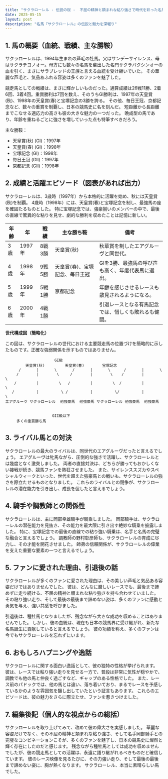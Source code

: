```yaml
---
title: "サクラローレル - 伝説の桜 -  不屈の精神と類まれな粘り強さで時代を彩った名馬"
date: 2025-05-15
layout: post
description: "名馬『サクラローレル』の伝説と魅力を深堀り"
---
```


## 1. 馬の概要（血統、戦績、主な勝鞍）

サクラローレルは、1994年生まれの芦毛の牡馬。父はサンデーサイレンス、母はサクラチヨノオー。母方にも数々の名馬を輩出した名門サクラバクシンオーの血を引く、まさにサラブレッドの王族と言える血統を受け継いでいた。  その華麗な芦毛と、気品あふれる容姿は多くのファンを魅了した。

競走馬としての戦績は、まさに輝かしいものだった。通算成績は26戦11勝、2着6回、3着4回。重賞勝利は7回を数え、そのうちGI勝利は、1997年の天皇賞(秋)、1998年の天皇賞(春)と宝塚記念の3勝を誇る。  その他、毎日王冠、京都記念など、数々の重賞を制覇し、日本の競馬史に名を刻んだ。  短距離から長距離までこなせる適応力の高さも彼の大きな魅力の一つだった。  晩成型の馬であり、年齢を重ねるごとに強さを増していった点も特筆すべきだろう。


主な勝鞍：

* 天皇賞(秋) (GI)：1997年
* 天皇賞(春) (GI)：1998年
* 宝塚記念 (GI)：1998年
* 毎日王冠 (GII)：1997年
* 京都記念 (GII)：1998年


## 2. 成績と活躍エピソード（図表があれば出力）

サクラローレルは、3歳時（1997年）から本格的に活躍を始め、秋には天皇賞(秋)を制覇。  4歳時（1998年）には、天皇賞(春)と宝塚記念を制し、最強馬の座を確固たるものとした。  特に宝塚記念では、強豪揃いのメンバーの中で、最後の直線で驚異的な粘りを見せ、劇的な勝利を収めたことは記憶に新しい。


| 年齢 | 年 | 戦績 | 主な勝ち鞍 | 備考 |
|---|---|---|---|---|
| 3歳 | 1997年 | 8戦3勝 | 天皇賞(秋) |  秋華賞を制したエアグルーヴと同世代。 |
| 4歳 | 1998年 | 9戦5勝 | 天皇賞(春)、宝塚記念、毎日王冠 |  GIを3勝、最強馬の呼び声も高く、年度代表馬に選出。 |
| 5歳 | 1999年 | 5戦1勝 | 京都記念 |  年齢を感じさせるレースも散見されるようになる。 |
| 6歳 | 2000年 | 4戦1勝 |  |  引退レースとなる有馬記念では、惜しくも敗れるも健闘。 |


**世代構成図（簡略化）**

この図は、サクラローレルの世代における主要競走馬の位置づけを簡略的に示したものです。正確な強弱関係を示すものではありません。

```
                      GI級
         天皇賞(秋)         天皇賞(春)        宝塚記念
      /       |       \       /       |       \      /       |       \
     /        |        \     /        |        \    /        |        \
    /         |         \   /         |         \  /         |         \
   /          |          \ /          |          \/          |          \
エアグルーヴ サクラローレル  他強豪馬  他強豪馬 サクラローレル 他強豪馬  他強豪馬


                     GII級以下
     多くの重賞勝ち馬
```


## 3. ライバル馬との対決

サクラローレルの最大のライバルは、同世代のエアグルーヴだったと言えるでしょう。  エアグルーヴは牝馬ながら、圧倒的な強さで活躍し、サクラローレルとは幾度となく激突しました。  両者の直接対決は、どちらが勝ってもおかしくない接戦が続き、競馬ファンを熱狂させました。  また、サイレンススズカやスペシャルウィークといった、世代を超えた強豪馬との戦いも、サクラローレルの強さを際立たせるものとなりました。  これらのライバルとの競争が、サクラローレルの潜在能力を引き出し、成長を促したと言えるでしょう。


## 4. 騎手や調教師との関係性

サクラローレルは、主に岡部幸雄騎手が騎乗しました。  岡部騎手は、サクラローレルの潜在能力を見抜き、その能力を最大限に引き出す絶妙な騎乗を披露しました。  特に、宝塚記念での最後の直線での粘り強い騎乗は、名手と名馬の完璧な融合と言えるでしょう。  調教師の野村彰彦師も、サクラローレルの育成に尽力し、その才能を開花させました。  師弟の信頼関係が、サクラローレルの偉業を支えた重要な要素の一つと言えるでしょう。


## 5. ファンに愛された理由、引退後の話

サクラローレルが多くのファンに愛された理由は、その美しい芦毛と気品ある容姿だけではありませんでした。  彼は、どんなに厳しいレースでも、最後まで諦めずに走り続ける、不屈の精神と類まれな粘り強さを持ち合わせていました。  その粘り強い走り、そして最後の最後まで諦めない姿は、多くのファンに感動と勇気を与え、強い共感を呼びました。

引退後は、種牡馬となりましたが、残念ながら大きな成功を収めることはありませんでした。  しかし、彼の血統は、現在も日本の競馬界に受け継がれ、新たな名馬誕生に貢献していると言えるでしょう。  彼の功績を称え、多くのファンは今でもサクラローレルを忘れずにいます。


## 6. おもしろハプニングや逸話

サクラローレルに関する面白い逸話として、彼の独特の性格が挙げられます。  彼は、レースでは粘り強い走りを見せる一方で、普段は非常に気性が穏やかで、調教でも他の馬と仲良く過ごすなど、ギャップのある性格でした。  また、レース前のパドックでは、他の馬とは違い、落ち着いており、まるでレースを予感しているかのような雰囲気を醸し出していたという証言もあります。  これらのエピソードは、彼の魅力をさらに際立たせ、ファンを惹きつけました。


## 7. 編集後記（個人的な視点からの総括）

サクラローレルを取り上げてみて、改めて彼の偉大さを実感しました。  華麗な容姿だけでなく、その不屈の精神と類まれな粘り強さ、そして名手岡部騎手との完璧なコンビネーションこそが、多くのファンを魅了し、日本の競馬史に燦然と輝く存在にしたのだと感じます。  残念ながら種牡馬としては成功を収めませんでしたが、彼の競走馬としての活躍は、永遠に語り継がれるべきものだと確信しています。  彼のレース映像を見るたびに、その力強い走り、そして最後の最後まで諦めない姿に、胸が熱くなります。  サクラローレル、本当に素晴らしい馬でした。

